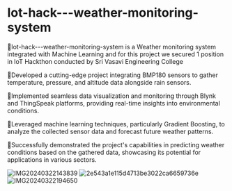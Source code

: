 # Iot-hack---weather-monitoring-system


🔸Iot-hack---weather-monitoring-system is a Weather monitoring system integrated with Machine Learning and for this project we secured 1 position in IoT Hackthon conducted by Sri Vasavi Engineering College 

🔹Developed a cutting-edge project integrating BMP180 sensors to gather temperature, pressure, and altitude data alongside rain sensors.

🔸Implemented seamless data visualization and monitoring through Blynk and ThingSpeak platforms, providing real-time insights into environmental conditions.

🔹Leveraged machine learning techniques, particularly Gradient Boosting, to analyze the collected sensor data and forecast future weather patterns.

🔸Successfully demonstrated the project's capabilities in predicting weather conditions based on the gathered data, showcasing its potential for applications in various sectors.


![IMG20240322143839](https://github.com/Sankaram02/Iot-hack---weather-monitoring-system/assets/119692486/1a8ed980-cd47-415f-a0c4-7c4051011db1)
![2e543a1e115d4713be3022ca6659736e](https://github.com/Sankaram02/Iot-hack---weather-monitoring-system/assets/119692486/2133f9b7-3e04-4b9c-8781-42d31e363cce)
![IMG20240322194650](https://github.com/Sankaram02/Iot-hack---weather-monitoring-system/assets/119692486/e3178575-fd6a-484b-a97e-4d7cae0f38b1)
